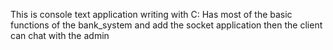 This is console text application writing with C:
Has most of the basic functions of the bank_system and add the socket application then the client can chat with the admin
